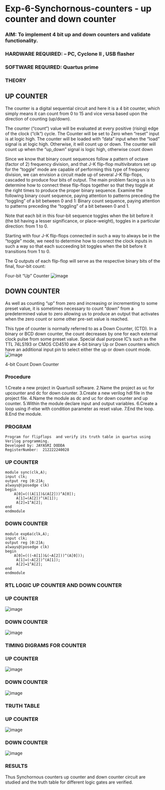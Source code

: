 # Exp-6-Synchornous-counters - up counter and down counter 
### AIM: To implement 4 bit up and down counters and validate  functionality.
### HARDWARE REQUIRED:  – PC, Cyclone II , USB flasher
### SOFTWARE REQUIRED:   Quartus prime
### THEORY 

## UP COUNTER 
The counter is a digital sequential circuit and here it is a 4 bit counter, which simply means it can count from 0 to 15 and vice versa based upon the direction of counting (up/down). 

The counter (“count“) value will be evaluated at every positive (rising) edge of the clock (“clk“) cycle.
The Counter will be set to Zero when “reset” input is at logic high.
The counter will be loaded with “data” input when the “load” signal is at logic high. Otherwise, it will count up or down.
The counter will count up when the “up_down” signal is logic high, otherwise count down

Since we know that binary count sequences follow a pattern of octave (factor of 2) frequency division, and that J-K flip-flop multivibrators set up for the “toggle” mode are capable of performing this type of frequency division, we can envision a circuit made up of several J-K flip-flops, cascaded to produce four bits of output.
The main problem facing us is to determine how to connect these flip-flops together so that they toggle at the right times to produce the proper binary sequence.
Examine the following binary count sequence, paying attention to patterns preceding the “toggling” of a bit between 0 and 1:
Binary count sequence, paying attention to patterns preceding the “toggling” of a bit between 0 and 1.

Note that each bit in this four-bit sequence toggles when the bit before it (the bit having a lesser significance, or place-weight), toggles in a particular direction: from 1 to 0.



 
 

Starting with four J-K flip-flops connected in such a way to always be in the “toggle” mode, we need to determine how to connect the clock inputs in such a way so that each succeeding bit toggles when the bit before it transitions from 1 to 0.

The Q outputs of each flip-flop will serve as the respective binary bits of the final, four-bit count:

 
 

Four-bit “Up” Counter
![image](https://user-images.githubusercontent.com/36288975/169644758-b2f4339d-9532-40c5-af40-8f4f8c942e2c.png)



## DOWN COUNTER 

As well as counting “up” from zero and increasing or incrementing to some preset value, it is sometimes necessary to count “down” from a predetermined value to zero allowing us to produce an output that activates when the zero count or some other pre-set value is reached.

This type of counter is normally referred to as a Down Counter, (CTD). In a binary or BCD down counter, the count decreases by one for each external clock pulse from some preset value. Special dual purpose IC’s such as the TTL 74LS193 or CMOS CD4510 are 4-bit binary Up or Down counters which have an additional input pin to select either the up or down count mode.
![image](https://user-images.githubusercontent.com/36288975/169644844-1a14e123-7228-4ed8-81a9-eb937dff4ac8.png)


4-bit Count Down Counter
### Procedure
1.Create a new project in QuartusII software. 2.Name the project as uc for upcounter and dc for down counter. 3.Create a new verilog hdl file in the project file. 4.Name the module as dc and uc for down counter and up counter. 5.Within the module declare input and output variables. 6.Create a loop using if-else with condition parameter as reset value. 7.End the loop. 8.End the module.

### PROGRAM 

```
Program for flipflops  and verify its truth table in quartus using Verilog programming.
Developed by: JAYASRI DODDA
RegisterNumber:  212222240028
```

### UP COUNTER
```
module sync(clk,A);
input clk;
output reg [0:2]A;
always@(posedge clk)
begin
    A[0]=(((A[1])&(A[2]))^A[0]);
	 A[1]=(A[2])^(A[1]);
	 A[2]=1^A[2];
end 
endmodule
```
### DOWN COUNTER
```
module exp6a(clk,A);
input clk;
output reg [0:2]A;
always@(posedge clk)
begin
    A[0]=(((~A[1])&(~A[2]))^(A[0]));
	 A[1]=(~A[2])^(A[1]);
	 A[2]=1^A[2];
end 
endmodule 
```
### RTL LOGIC UP COUNTER AND DOWN COUNTER  
### UP COUNTER
![image](https://github.com/Aishwarya-sankar/Exp-7-Synchornous-counters-/assets/121418444/7f9ce1ce-d254-4bf7-b6fd-c668cc5e9c72)

### DOWN COUNTER
![image](https://github.com/Aishwarya-sankar/Exp-7-Synchornous-counters-/assets/121418444/da8b19bf-bb6f-4644-b46d-658fc58f1043)

### TIMING DIGRAMS FOR COUNTER  
### UP COUNTER
![image](https://github.com/Aishwarya-sankar/Exp-7-Synchornous-counters-/assets/121418444/cd3fbd22-8dfc-4a96-8b01-0905ddaf2397)

### DOWN COUNTER
![image](https://github.com/Aishwarya-sankar/Exp-7-Synchornous-counters-/assets/121418444/565a7f68-0a41-41fc-a818-ba32bce5b1ef)


### TRUTH TABLE 
### UP COUNTER
![image](https://github.com/Aishwarya-sankar/Exp-7-Synchornous-counters-/assets/121418444/32e6c4c3-283d-41ec-8f1a-b4745dc1dd58)

### DOWN COUNTER
![image](https://github.com/Aishwarya-sankar/Exp-7-Synchornous-counters-/assets/121418444/66ac536d-6415-466d-acbb-7f6464533cae)

### RESULTS 
Thus Synchornous counters up counter and down counter circuit are studied and the truth table for different logic gates are verified.

